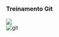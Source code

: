 <h1> 

   ### Treinamento Git

</h1>


</h1>
<img src="https://encrypted-tbn0.gstatic.com/images?q=tbn:ANd9GcTCG1mI-HLbb_ZCHMnazItx0XCSoQccJGOIsQ&s">
 <div>
    <img src="https://img.shields.io/badge/-GIT_Hub-black?style=for-the-badge&logoColor=white&logo=git&color=06B6D4" alt="git" />
  </div>

